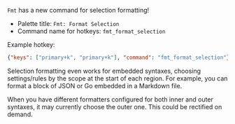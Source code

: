 `Fmt` has a new command for selection formatting!

* Palette title: `Fmt: Format Selection`
* Command name for hotkeys: `fmt_format_selection`

Example hotkey:

```json
{"keys": ["primary+k", "primary+k"], "command": "fmt_format_selection"},
```

Selection formatting even works for embedded syntaxes, choosing settings/rules by the scope at the start of each region. For example, you can format a block of JSON or Go embedded in a Markdown file.

When you have different formatters configured for both inner and outer syntaxes, it may currently choose the outer one. This could be rectified on demand.
